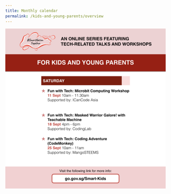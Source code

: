 ```yaml
---
title: Monthly calendar
permalink: /kids-and-young-parents/overview
---
```

![Alt text for image on Isomer site](/images/monthly%20cal%20sept%20kids.jpeg)